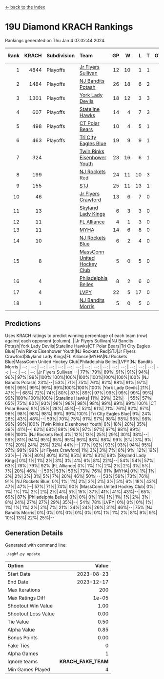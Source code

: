 [<- back to the index](readme.md)
# 19U Diamond KRACH Rankings
Rankings generated on Thu Jan  4 07:02:44 2024.

Rank|KRACH|Subdivision|Team|GP|W|L|T|OTW|OTL|SoS|Exp Wins|Win Diff
---:|---:|:---|:---|---:|---:|---:|---:|---:|---:|---:|---:|---:
1|4844|Playoffs|[Jr Flyers Sullivan](https://gamesheetstats.com/seasons/3663/teams/140859/schedule)|12|10|1|1|1|0|746|11.3|-0.0
2|1484|Playoffs|[NJ Bandits Potash](https://gamesheetstats.com/seasons/3663/teams/140857/schedule)|26|18|6|2|0|0|929|19.8|-0.0
3|1301|Playoffs|[York Lady Devils](https://gamesheetstats.com/seasons/3663/teams/140856/schedule)|18|12|3|3|0|0|694|14.3|-0.0
4|607|Playoffs|[Stateline Hawks](https://gamesheetstats.com/seasons/3663/teams/141851/schedule)|14|4|7|3|0|1|1667|6.3|-0.0
5|498|Playoffs|[CT Polar Bears](https://gamesheetstats.com/seasons/3663/teams/140853/schedule)|10|4|5|1|0|0|1423|5.3|-0.0
6|463|Playoffs|[Tri CIty Eagles Blue](https://gamesheetstats.com/seasons/3663/teams/140852/schedule)|19|9|9|1|1|0|1009|10.3|-0.0
7|324||[Twin Rinks Eisenhower Youth](https://gamesheetstats.com/seasons/3663/teams/140861/schedule)|23|16|6|1|0|0|284|17.3|-0.0
8|199||[NJ Rockets Red](https://gamesheetstats.com/seasons/3663/teams/140855/schedule)|24|11|10|3|1|1|589|13.3|-0.0
9|155||[STJ](https://gamesheetstats.com/seasons/3663/teams/140858/schedule)|25|11|13|1|0|0|499|12.3|-0.0
10|46||[Jr Flyers Crawford](https://gamesheetstats.com/seasons/3663/teams/140862/schedule)|13|6|7|0|0|1|113|6.9|0.0
11|13||[Skyland Lady Kings](https://gamesheetstats.com/seasons/3663/teams/140865/schedule)|6|3|3|0|0|0|78|3.9|0.0
12|11||[FL Alliance](https://gamesheetstats.com/seasons/3663/teams/156907/schedule)|4|1|3|0|0|0|310|1.9|0.0
13|11||[MYHA](https://gamesheetstats.com/seasons/3663/teams/140863/schedule)|14|6|8|0|0|0|76|6.9|0.0
14|10||[NJ Rockets Blue](https://gamesheetstats.com/seasons/3663/teams/140867/schedule)|6|2|4|0|0|0|142|2.9|0.0
15|8||[MassConn United Hockey Club](https://gamesheetstats.com/seasons/3663/teams/140854/schedule)|5|0|5|0|0|0|548|0.9|0.0
16|4||[Philadelphia Belles](https://gamesheetstats.com/seasons/3663/teams/140864/schedule)|8|2|6|0|0|0|40|2.9|0.0
17|4||[LVPY](https://gamesheetstats.com/seasons/3663/teams/140860/schedule)|22|5|17|0|0|0|240|5.9|0.0
18|1||[NJ Bandits Morris](https://gamesheetstats.com/seasons/3663/teams/140866/schedule)|5|0|5|0|0|0|117|0.9|0.0

## Predictions
Uses KRACH ratings to predict winning percentage of each team (row) against each opponent (column).
||Jr Flyers Sullivan|NJ Bandits Potash|York Lady Devils|Stateline Hawks|CT Polar Bears|Tri CIty Eagles Blue|Twin Rinks Eisenhower Youth|NJ Rockets Red|STJ|Jr Flyers Crawford|Skyland Lady Kings|FL Alliance|MYHA|NJ Rockets Blue|MassConn United Hockey Club|Philadelphia Belles|LVPY|NJ Bandits Morris
| --: | --: | --: | --: | --: | --: | --: | --: | --: | --: | --: | --: | --: | --: | --: | --: | --: | --: | --: 
|Jr Flyers Sullivan|--| 77%| 79%| 89%| 91%| 91%| 94%| 96%| 97%| 99%|100%|100%|100%|100%|100%|100%|100%|100%
|NJ Bandits Potash| 23%|--| 53%| 71%| 75%| 76%| 82%| 88%| 91%| 97%| 99%| 99%| 99%| 99%| 99%|100%|100%|100%
|York Lady Devils| 21%| 47%|--| 68%| 72%| 74%| 80%| 87%| 89%| 97%| 99%| 99%| 99%| 99%| 99%|100%|100%|100%
|Stateline Hawks| 11%| 29%| 32%|--| 55%| 57%| 65%| 75%| 80%| 93%| 98%| 98%| 98%| 98%| 99%| 99%| 99%|100%
|CT Polar Bears|  9%| 25%| 28%| 45%|--| 52%| 61%| 71%| 76%| 92%| 97%| 98%| 98%| 98%| 98%| 99%| 99%|100%
|Tri CIty Eagles Blue|  9%| 24%| 26%| 43%| 48%|--| 59%| 70%| 75%| 91%| 97%| 98%| 98%| 98%| 98%| 99%| 99%|100%
|Twin Rinks Eisenhower Youth|  6%| 18%| 20%| 35%| 39%| 41%|--| 62%| 68%| 88%| 96%| 97%| 97%| 97%| 98%| 99%| 99%|100%
|NJ Rockets Red|  4%| 12%| 13%| 25%| 29%| 30%| 38%|--| 56%| 81%| 94%| 95%| 95%| 95%| 96%| 98%| 98%| 99%
|STJ|  3%|  9%| 11%| 20%| 24%| 25%| 32%| 44%|--| 77%| 92%| 93%| 93%| 94%| 95%| 97%| 98%| 99%
|Jr Flyers Crawford|  1%|  3%|  3%|  7%|  8%|  9%| 12%| 19%| 23%|--| 78%| 80%| 80%| 82%| 85%| 92%| 93%| 98%
|Skyland Lady Kings|  0%|  1%|  1%|  2%|  3%|  3%|  4%|  6%|  8%| 22%|--| 54%| 54%| 57%| 63%| 76%| 79%| 92%
|FL Alliance|  0%|  1%|  1%|  2%|  2%|  2%|  3%|  5%|  7%| 20%| 46%|--| 50%| 53%| 59%| 73%| 76%| 91%
|MYHA|  0%|  1%|  1%|  2%|  2%|  2%|  3%|  5%|  7%| 20%| 46%| 50%|--| 53%| 59%| 73%| 76%| 91%
|NJ Rockets Blue|  0%|  1%|  1%|  2%|  2%|  2%|  3%|  5%|  6%| 18%| 43%| 47%| 47%|--| 57%| 71%| 74%| 90%
|MassConn United Hockey Club|  0%|  1%|  1%|  1%|  2%|  2%|  2%|  4%|  5%| 15%| 37%| 41%| 41%| 43%|--| 65%| 69%| 87%
|Philadelphia Belles|  0%|  0%|  0%|  1%|  1%|  1%|  1%|  2%|  3%|  8%| 24%| 27%| 27%| 29%| 35%|--| 54%| 78%
|LVPY|  0%|  0%|  0%|  1%|  1%|  1%|  1%|  2%|  2%|  7%| 21%| 24%| 24%| 26%| 31%| 46%|--| 75%
|NJ Bandits Morris|  0%|  0%|  0%|  0%|  0%|  0%|  0%|  1%|  1%|  2%|  8%|  9%|  9%| 10%| 13%| 22%| 25%|--

## Generation Details

Generated with command line:
```
./aghf.py update
```

| Option | Value |
| :----- | ----: |
| Start Date | 2023-08-23 |
| End Date | 2023-12-17 |
| Max Iterations | 200 |
| Max Ratings Diff | 1e-05 |
| Shootout Win Value | 1.00 |
| Shootout Loss Value | 0.00 |
| Tie Value | 0.50 |
| Alpha Value | 0.85 |
| Bonus Points | 0.00 |
| Fake Ties | 0 |
| Alpha Games | 1 |
| Ignore teams | __KRACH_FAKE_TEAM__ |
| Min Games Played | 4 |

